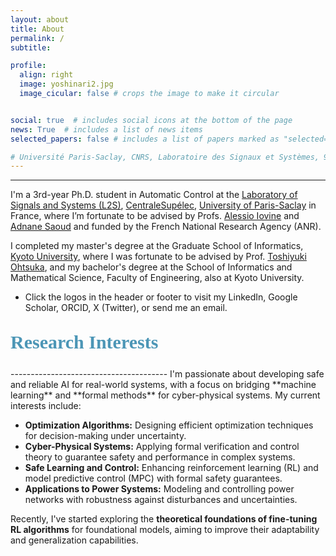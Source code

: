 ```yaml
---
layout: about
title: About
permalink: /
subtitle: 

profile:
  align: right
  image: yoshinari2.jpg
  image_cicular: false # crops the image to make it circular


social: true  # includes social icons at the bottom of the page
news: True  # includes a list of news items
selected_papers: false # includes a list of papers marked as "selected={true}"

# Université Paris-Saclay, CNRS, Laboratoire des Signaux et Systèmes, 91190, Gif-sur-Yvette, France
---
```

---------------------------------------
I'm a 3rd-year Ph.D. student in Automatic Control at the [Laboratory of Signals and Systems (L2S)](https://l2s.centralesupelec.fr), [CentraleSupélec](https://www.centralesupelec.fr/en/), [University of Paris-Saclay](https://www.universite-paris-saclay.fr/en/) in France, where I’m fortunate to be advised by Profs. [Alessio Iovine](https://sites.google.com/view/alessioiovine/) and [Adnane Saoud](https://sites.google.com/view/adnanesaoud/) and funded by the French National Research Agency (ANR).

I completed my master's degree at the Graduate School of Informatics, [Kyoto University](https://www.kyoto-u.ac.jp/en), where I was fortunate to be advised by Prof. [Toshiyuki Ohtsuka](http://www.ids.sys.i.kyoto-u.ac.jp/~ohtsuka/index.htm), and my bachelor's degree at the School of Informatics and Mathematical Science, Faculty of Engineering, also at Kyoto University.

- Click the logos in the header or footer to visit my LinkedIn, Google Scholar, ORCID, X (Twitter), or send me an email.
 <style>/*
 My CV is available [here](https://drive.google.com/file/d/1UF-xSUt42NeCobBX2o89UOWqrAKKEh-z/view?usp=sharing). Please contact me via [email](up46564qu@gmail.com) for the most updated version.
 ---------------------------------------
I’m Yoshinari Takayama, a 2nd-year graduate student in Graduate School of Informatics, [Kyoto University](https://www.kyoto-u.ac.jp/en), Japan. My research supervisor is <a href="http://www.ids.sys.i.kyoto-u.ac.jp/~ohtsuka/index.htm">Toshiyuki Ohtsuka</a>.

- title: Honors and Awards
  type: time_table
  contents:
    - year: 2023.3
      items: 
        - システム制御情報学会　学会賞奨励賞
    - year: 2023.3
      items: 
        - SICE International Young Authors Award (CDC'22)
    - year: 2022.5
      items: 
        - 学生優秀発表賞 (SCI'22) 
 */</style>

<style>
.about h2 {
    font-family: 'Georgia', cursive;
    font-size: 30px;    /* Larger font size */
    color: #4C96B6;       /* Purple color */
    font-weight: bold;   /* Bold for better visibility */
    margin-top: 30px;    /* Add some spacing between sections */
}
</style>

<div class="about">
<h2>Research Interests</h2>
</div>
---------------------------------------
I'm passionate about developing safe and reliable AI for real-world systems, with a focus on bridging **machine learning** and **formal methods** for cyber-physical systems. My current interests include:

- **Optimization Algorithms:** Designing efficient optimization techniques for decision-making under uncertainty.  
- **Cyber-Physical Systems:** Applying formal verification and control theory to guarantee safety and performance in complex systems.
- **Safe Learning and Control:** Enhancing reinforcement learning (RL) and model predictive control (MPC) with formal safety guarantees.    
- **Applications to Power Systems:** Modeling and controlling power networks with robustness against disturbances and uncertainties.  

Recently, I've started exploring the **theoretical foundations of fine-tuning RL algorithms** for foundational models, aiming to improve their adaptability and generalization capabilities.

 <style>/*

 * Safe Learning Frameworks: Developing innovative stochastic frameworks to ensure ethical and reliable LLM performance. 

* Formal Verification for AI: Applying methods from control theory, symbolic reasoning, and Bayesian approaches to probabilistically guarantee the behavior of LLMs

* Optimization Algorithms: Designing efficient algorithms for formal specifications and temporal reasoning. My STLCCP algorithm has improved processing speed for temporal logic constraints.

* Key Research Areas:
a) Control theory and reinforcement learning
b) Formal verification and symbolic methods
c) Stochastic programming and Bayesian approaches

* Hallucination Mitigation: Advancing techniques like Reinforcement Learning from Human Feedback (RLHF) to reduce LLM hallucinations.
 Hallucination Mitigation: I focus on tackling LLM hallucinations, particularly in the temporal reasoning domain. The Reinforcement Learning from Human Feedback (RLHF) framework is one approach I'm exploring to address this challenge.
Probabilistic Guarantees: I investigate how we can provide probabilistic guarantees against hallucinations in LLMs and potential Artificial General Intelligence systems.
Interdisciplinary Approach:

 __Control and verification of Cyber Physical Systems__: are generally tough, due to the hybrid nature of CPS, in which both continuous and discrete dynamics exist. 
 Such hybrid systems are becoming very complex, and so the specification requirements are.
 the mathematical approaches developed in the field of 
My research focuses on control of cyber physical system (CPS), using the method of __optimization, control theory, formal methods and machine learning__. 


I use tools from the field of control theory, such as optimal control, Lyapunov's method, stability, and nonlinear control mainly to deal with continuous dynamics.

I use tools from the field of formal method, such as temporal logic, automata theory, category theory, and other abstract algebraic methods mainly to specify requirements and to deal with discrete dynamics.

Write your biography here. Tell the world about yourself. Link to your favorite [subreddit](http://reddit.com). You can put a picture in, too. The code is already in, just name your picture `prof_pic.jpg` and put it in the `img/` folder.

Put your address / P.O. box / other info right below your picture. You can also disable any these elements by editing `profile` property of the YAML header of your `_pages/about.md`. Edit `_bibliography/papers.bib` and Jekyll will render your [publications page](/al-folio/publications/) automatically.

Link to your social media connections, too. This theme is set up to use [Font Awesome icons](http://fortawesome.github.io/Font-Awesome/) and [Academicons](https://jpswalsh.github.io/academicons/), like the ones below. Add your Facebook, Twitter, LinkedIn, Google Scholar, or just disable all of them.

*/</style>



<!--
### *News*
---------------------------------------
{% twitter https://twitter.com/newewen_ maxwidth=500 limit=3 %}


-->

